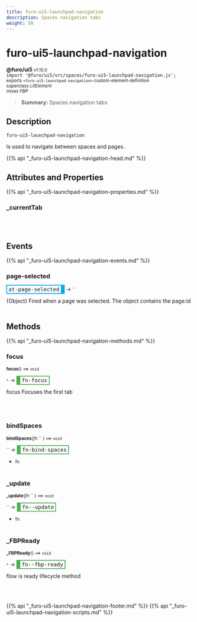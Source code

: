 ```yaml
---
title: furo-ui5-launchpad-navigation
description: Spaces navigation tabs
weight: 50
---
```


# furo-ui5-launchpad-navigation
**@furo/ui5** <small>v1.15.0</small>
<br>`import '@furo/ui5/src/spaces/furo-ui5-launchpad-navigation.js';`<small>
<br>exports `<furo-ui5-launchpad-navigation>` custom-element-definition
<br>superclass *LitElement*
<br> mixes *FBP*</small>

> **Summary:** Spaces navigation tabs

## Description

`furo-ui5-launchpad-navigation`

Is used to navigate between spaces and pages.

{{% api "_furo-ui5-launchpad-navigation-head.md" %}}

## Attributes and Properties
{{% api "_furo-ui5-launchpad-navigation-properties.md" %}}








### **_currentTab**
</small>


<br><br>
## Events
{{% api "_furo-ui5-launchpad-navigation-events.md" %}}

### **page-selected**
<span  style="border-width:2px 10px 2px 2px; border-style: solid;border-color:  rgb(2, 168, 244);font-family:monospace; padding:2px 4px;">at-page-selected</span>
→ <small>``</small>

{Object} Fired when a page was selected. The object contains the page:id
<br><br>

## Methods
{{% api "_furo-ui5-launchpad-navigation-methods.md" %}}



### **focus**
<small>**focus**() ⟹ `void`</small>

<small>`*`</small> →
<span  style="border-width:2px 2px 2px 10px; border-style: solid;border-color:  rgb(76, 175, 80);font-family:monospace; padding:2px 4px;">fn-focus</span>

focus Focuses the first tab

<br><br>

### **bindSpaces**
<small>**bindSpaces**(*fn* `` ) ⟹ `void`</small>

<small>`` </small> →
<span  style="border-width:2px 2px 2px 10px; border-style: solid;border-color:  rgb(76, 175, 80);font-family:monospace; padding:2px 4px;">fn-bind-spaces</span>



- <small>fn </small>
<br><br>

### **_update**
<small>**_update**(*fn* `` ) ⟹ `void`</small>

<small>`` </small> →
<span  style="border-width:2px 2px 2px 10px; border-style: solid;border-color:  rgb(76, 175, 80);font-family:monospace; padding:2px 4px;">fn--update</span>



- <small>fn </small>
<br><br>

### **_FBPReady**
<small>**_FBPReady**() ⟹ `void`</small>

<small>`*`</small> →
<span  style="border-width:2px 2px 2px 10px; border-style: solid;border-color:  rgb(76, 175, 80);font-family:monospace; padding:2px 4px;">fn--fbp-ready</span>

flow is ready lifecycle method

<br><br>





{{% api "_furo-ui5-launchpad-navigation-footer.md" %}}
{{% api "_furo-ui5-launchpad-navigation-scripts.md" %}}
